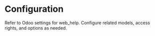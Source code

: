 # Configuration

Refer to Odoo settings for web_help. Configure related models, access rights, and options as needed.
